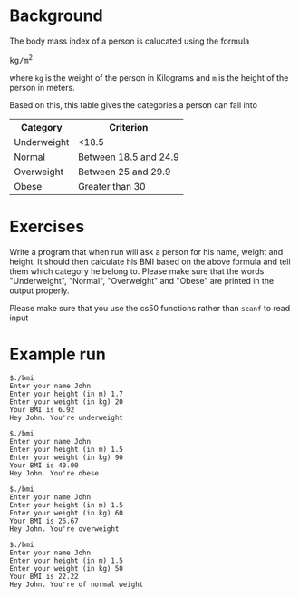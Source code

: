 # Background
The body mass index of a person is calucated using the formula
<pre>
kg/m<sup>2</sup>
</pre>

where `kg` is the weight of the person in Kilograms and `m` is the
height of the person in meters.

Based on this, this table gives the categories a person can fall into
<table>
<tr>
    <th>Category</th><th>Criterion</th>
</tr>
<tr>
    <td>Underweight</td><td>&lt;18.5</td>
</tr>    
    <td>Normal</td><td>Between 18.5 and 24.9</td>
</tr>    
    <td>Overweight</td><td>Between 25 and 29.9</td>
</tr>    
    <td>Obese</td><td>Greater than 30 </td>
</tr>    
</table>

# Exercises
Write a program that when run will ask a person for his name, weight
and height. It should then calculate his BMI based on the above
formula and tell them which category he belong to. Please make sure
that the words "Underweight", "Normal", "Overweight" and "Obese" are
printed in the output properly.

Please make sure that you use the cs50 functions rather than `scanf`
to read input

# Example run

    $./bmi
    Enter your name John
    Enter your height (in m) 1.7
    Enter your weight (in kg) 20
    Your BMI is 6.92
    Hey John. You're underweight

    $./bmi
    Enter your name John
    Enter your height (in m) 1.5
    Enter your weight (in kg) 90
    Your BMI is 40.00
    Hey John. You're obese

    $./bmi
    Enter your name John
    Enter your height (in m) 1.5
    Enter your weight (in kg) 60
    Your BMI is 26.67
    Hey John. You're overweight

    $./bmi
    Enter your name John
    Enter your height (in m) 1.5
    Enter your weight (in kg) 50
    Your BMI is 22.22
    Hey John. You're of normal weight





